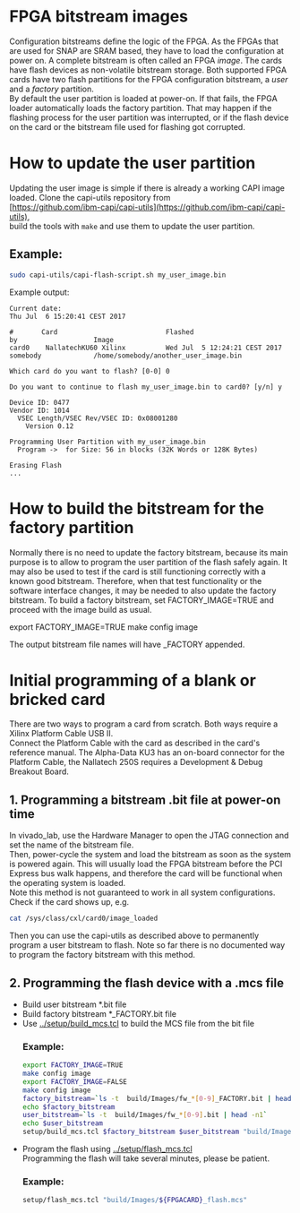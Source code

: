# FPGA bitstream images
Configuration bitstreams define the logic of the FPGA. As the FPGAs that are used for SNAP are SRAM based, they have to load the configuration at power on. A complete bitstream is often called an FPGA *image*.
The cards have flash devices as non-volatile bitstream storage. Both supported FPGA cards have two flash partitions for the FPGA configuration bitstream, a *user* and a *factory* partition.  
By default the user partition is loaded at power-on. If that fails, the FPGA loader automatically loads the factory partition. 
That may happen if the flashing process for the user partition was interrupted, or if the flash device on the card or the bitstream file used for flashing got corrupted.

# How to update the user partition
Updating the user image is simple if there is already a working CAPI image loaded.
Clone the capi-utils repository from  
[https://github.com/ibm-capi/capi-utils](https://github.com/ibm-capi/capi-utils),  
build the tools with `make` and use them to update the user partition.
## Example: 

```bash
sudo capi-utils/capi-flash-script.sh my_user_image.bin
```
Example output:
```
Current date:
Thu Jul  6 15:20:41 CEST 2017

#       Card                           Flashed                       by                   Image
card0    NallatechKU60 Xilinx          Wed Jul  5 12:24:21 CEST 2017 somebody             /home/somebody/another_user_image.bin

Which card do you want to flash? [0-0] 0

Do you want to continue to flash my_user_image.bin to card0? [y/n] y

Device ID: 0477
Vendor ID: 1014
  VSEC Length/VSEC Rev/VSEC ID: 0x08001280
    Version 0.12

Programming User Partition with my_user_image.bin
  Program ->  for Size: 56 in blocks (32K Words or 128K Bytes)

Erasing Flash
...
```
# How to build the bitstream for the factory partition

Normally there is no need to update the factory bitstream, because its main purpose is to allow to program the user partition of the flash safely again. It may also be used to test if the card is still functioning correctly with a known good bitstream. Therefore, when that test functionality or the software interface changes, it may be needed to also update the factory bitstream.
To build a factory bitstream, set FACTORY_IMAGE=TRUE and proceed with the image build as usual.

  export FACTORY_IMAGE=TRUE
  make config image

The output bitstream file names will have _FACTORY appended.

# Initial programming of a blank or bricked card

There are two ways to program a card from scratch. Both ways require a Xilinx Platform Cable USB II.  
Connect the Platform Cable with the card as described in the card's reference manual. The Alpha-Data KU3 has an on-board connector for the Platform Cable, the Nallatech 250S requires a Development & Debug Breakout Board.
## 1. Programming a bitstream .bit file at power-on time
In vivado_lab, use the Hardware Manager to open the JTAG connection and set the name of the bitstream file.  
Then, power-cycle the system and load the bitstream as soon as the system is powered again. This will usually load the FPGA bitstream before the PCI Express bus walk happens, and therefore the card will be functional when the operating system is loaded.  
Note this method is not guaranteed to work in all system configurations.  
Check if the card shows up, e.g.
```bash
cat /sys/class/cxl/card0/image_loaded 
```
Then you can use the capi-utils as described above to permanently program a user bitstream to flash. 
Note so far there is no documented way to program the factory bitstream with this method.

## 2. Programming the flash device with a .mcs file 

* Build user bitstream *.bit file
* Build factory bitstream *_FACTORY.bit file
* Use [../setup/build_mcs.tcl](../setup/build_mcs.tcl) to build the MCS file from the bit file
  ### Example:
  ```bash
  export FACTORY_IMAGE=TRUE
  make config image
  export FACTORY_IMAGE=FALSE
  make config image
  factory_bitstream=`ls -t  build/Images/fw_*[0-9]_FACTORY.bit | head -n1`
  echo $factory_bitstream 
  user_bitstream=`ls -t  build/Images/fw_*[0-9].bit | head -n1`
  echo $user_bitstream 
  setup/build_mcs.tcl $factory_bitstream $user_bitstream "build/Images/${FPGACARD}_flash.mcs"
  ```
* Program the flash using [../setup/flash_mcs.tcl](../setup/flash_mcs.tcl)  
  Programming the flash will take several minutes, please be patient.
  ### Example:
  ```bash
  setup/flash_mcs.tcl "build/Images/${FPGACARD}_flash.mcs"
  ```
